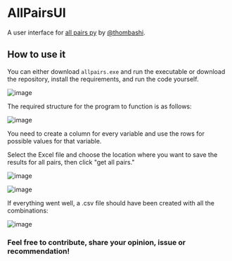 # AllPairsUI

A user interface for [all pairs py](https://github.com/thombashi/allpairspy) by [@thombashi](https://github.com/thombashi).

## How to use it

You can either download `allpairs.exe` and run the executable or download the repository, install the requirements, and run the code yourself.

![image](https://github.com/IgnacioSambrailo/AllPairsUI/assets/105213331/40ae6299-fac8-4c65-8e52-48b67a14f2bb)

The required structure for the program to function is as follows:

![image](https://github.com/IgnacioSambrailo/AllPairsUI/assets/105213331/145517fd-6183-48e8-8eb5-962c5b759c23)

You need to create a column for every variable and use the rows for possible values for that variable.

Select the Excel file and choose the location where you want to save the results for all pairs, then click "get all pairs."

![image](https://github.com/IgnacioSambrailo/AllPairsUI/assets/105213331/b27c45a2-ada9-4e47-a531-2fe55a96270d)

![image](https://github.com/IgnacioSambrailo/AllPairsUI/assets/105213331/7044c985-6777-4227-bc71-e25fd3e1dc72)

If everything went well, a .csv file should have been created with all the combinations:

![image](https://github.com/IgnacioSambrailo/AllPairsUI/assets/105213331/4a7fa51b-a459-41ca-b794-9b474513a1bc)

### Feel free to contribute, share your opinion, issue or recommendation!
